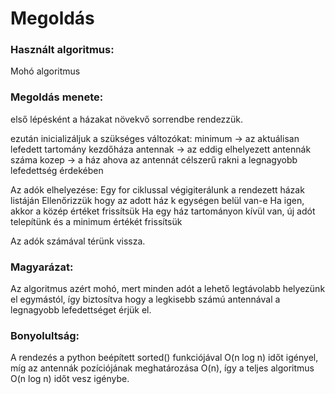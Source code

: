 # Megoldás

### Használt algoritmus:
Mohó algoritmus

### Megoldás menete:
első lépésként a házakat növekvő sorrendbe rendezzük.

ezután inicializáljuk a szükséges változókat:
        minimum -> az aktuálisan lefedett tartomány kezdőháza
        antennak -> az eddig elhelyezett antennák száma
        kozep -> a ház ahova az antennát célszerű rakni a legnagyobb lefedettség érdekében

Az adók elhelyezése:
    Egy for ciklussal végigiterálunk a rendezett házak listáján
    Ellenőrizzük hogy az adott ház k egységen belül van-e
    Ha igen, akkor a közép értéket frissítsük
    Ha egy ház tartományon kívül van, új adót telepítünk és a minimum értékét frissítsük

Az adók számával térünk vissza.

### Magyarázat:
Az algoritmus azért mohó, mert minden adót a lehető legtávolabb helyezünk el egymástól, így biztosítva hogy a legkisebb számú antennával a legnagyobb lefedettséget érjük el.

### Bonyolultság:
A rendezés a python beépített sorted() funkciójával O(n log n) időt igényel, míg az antennák pozíciójának meghatározása O(n), így a teljes algoritmus O(n log n) időt vesz igénybe.